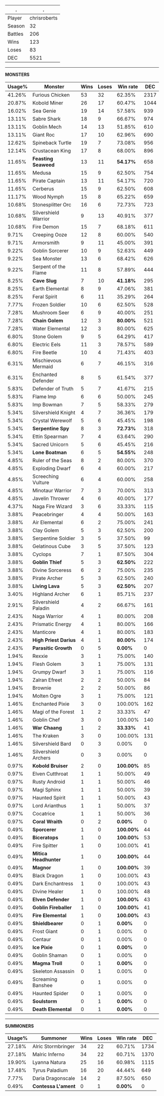 .|.
|-|-
Player|chrisroberts
Season|32
Battles|206
Wins|123
Loses|83
DEC|5521

---
**MONSTERS**

Usage%|Monster|Wins|Loses|Win rate|DEC|
-|-|-|-|-|-|
41.26%|Furious Chicken|53|32|62.35%|2317|
20.87%|Kobold Miner|26|17|60.47%|1044|
16.02%|Sea Genie|19|14|57.58%|939|
13.11%|Sabre Shark|18|9|66.67%|974|
13.11%|Goblin Mech|14|13|51.85%|610|
13.11%|Giant Roc|17|10|62.96%|690|
12.62%|Spineback Turtle|19|7|73.08%|956|
12.14%|Crustacean King|17|8|68.00%|896|
11.65%|**Feasting Seaweed**|13|11|**54.17%**|658|
11.65%|Medusa|15|9|62.50%|754|
11.65%|Pirate Captain|13|11|54.17%|720|
11.65%|Cerberus|15|9|62.50%|608|
11.17%|Wood Nymph|15|8|65.22%|659|
10.68%|Stonesplitter Orc|16|6|72.73%|723|
10.68%|Silvershield Warrior|9|13|40.91%|377|
10.68%|Fire Demon|15|7|68.18%|611|
9.71%|Creeping Ooze|12|8|60.00%|540|
9.71%|Armorsmith|9|11|45.00%|391|
9.22%|Goblin Sorcerer|10|9|52.63%|449|
9.22%|Sea Monster|13|6|68.42%|626|
9.22%|Serpent of the Flame|11|8|57.89%|444|
8.25%|**Cave Slug**|7|10|**41.18%**|295|
8.25%|Earth Elemental|8|9|47.06%|381|
8.25%|Feral Spirit|6|11|35.29%|264|
7.77%|Frozen Soldier|10|6|62.50%|528|
7.28%|Mushroom Seer|6|9|40.00%|251|
7.28%|**Chain Golem**|12|3|**80.00%**|521|
7.28%|Water Elemental|12|3|80.00%|625|
6.80%|Stone Golem|9|5|64.29%|417|
6.80%|Electric Eels|11|3|78.57%|589|
6.80%|Fire Beetle|10|4|71.43%|403|
6.31%|Mischievous Mermaid|6|7|46.15%|316|
6.31%|Enchanted Defender|8|5|61.54%|377|
5.83%|Defender of Truth|5|7|41.67%|215|
5.83%|Flame Imp|6|6|50.00%|245|
5.83%|Imp Bowman|7|5|58.33%|279|
5.34%|Silvershield Knight|4|7|36.36%|179|
5.34%|Crystal Werewolf|5|6|45.45%|198|
5.34%|**Serpentine Spy**|8|3|**72.73%**|318|
5.34%|Ettin Spearman|7|4|63.64%|290|
5.34%|Sacred Unicorn|5|6|45.45%|216|
5.34%|**Lone Boatman**|6|5|**54.55%**|248|
4.85%|Ruler of the Seas|8|2|80.00%|370|
4.85%|Exploding Dwarf|6|4|60.00%|217|
4.85%|Screeching Vulture|6|4|60.00%|258|
4.85%|Minotaur Warrior|7|3|70.00%|313|
4.85%|Javelin Thrower|4|6|40.00%|177|
4.37%|Naga Fire Wizard|3|6|33.33%|115|
3.88%|Peacebringer|4|4|50.00%|163|
3.88%|Air Elemental|6|2|75.00%|241|
3.88%|Clay Golem|5|3|62.50%|200|
3.88%|Serpentine Soldier|3|5|37.50%|99|
3.88%|Gelatinous Cube|3|5|37.50%|123|
3.88%|Cyclops|7|1|87.50%|304|
3.88%|**Goblin Thief**|5|3|**62.50%**|222|
3.88%|Divine Sorceress|6|2|75.00%|235|
3.88%|Pirate Archer|5|3|62.50%|240|
3.88%|**Living Lava**|5|3|**62.50%**|207|
3.40%|Highland Archer|6|1|85.71%|237|
2.91%|Silvershield Paladin|4|2|66.67%|161|
2.43%|Naga Warrior|4|1|80.00%|208|
2.43%|Prismatic Energy|4|1|80.00%|166|
2.43%|Manticore|4|1|80.00%|183|
2.43%|**High Priest Darius**|4|1|**80.00%**|174|
2.43%|**Parasitic Growth**|0|5|**0.00%**|0|
1.94%|Rexxie|3|1|75.00%|140|
1.94%|Flesh Golem|3|1|75.00%|131|
1.94%|Grumpy Dwarf|3|1|75.00%|116|
1.94%|Zalran Efreet|2|2|50.00%|84|
1.94%|Brownie|2|2|50.00%|86|
1.94%|Molten Ogre|3|1|75.00%|121|
1.46%|Enchanted Pixie|3|0|100.00%|162|
1.46%|Magi of the Forest|1|2|33.33%|47|
1.46%|Goblin Chef|3|0|100.00%|140|
1.46%|**War Chaang**|1|2|**33.33%**|41|
1.46%|The Kraken|3|0|100.00%|131|
1.46%|Silvershield Bard|0|3|0.00%|0|
1.46%|Silvershield Archers|0|3|0.00%|0|
0.97%|**Kobold Bruiser**|2|0|**100.00%**|85|
0.97%|Elven Cutthroat|1|1|50.00%|49|
0.97%|Rusty Android|1|1|50.00%|46|
0.97%|Magi Sphinx|1|1|50.00%|39|
0.97%|Haunted Spirit|1|1|50.00%|43|
0.97%|Lord Arianthus|1|1|50.00%|37|
0.97%|Cocatrice|1|1|50.00%|36|
0.97%|**Coral Wraith**|0|2|**0.00%**|0|
0.49%|**Sporcerer**|1|0|**100.00%**|44|
0.49%|**Biceratops**|1|0|**100.00%**|53|
0.49%|Fire Spitter|1|0|100.00%|41|
0.49%|**Mitica Headhunter**|1|0|**100.00%**|44|
0.49%|**Magnor**|1|0|**100.00%**|39|
0.49%|Black Dragon|1|0|100.00%|43|
0.49%|Dark Enchantress|1|0|100.00%|43|
0.49%|Divine Healer|1|0|100.00%|48|
0.49%|**Elven Defender**|1|0|**100.00%**|43|
0.49%|**Goblin Fireballer**|1|0|**100.00%**|41|
0.49%|**Fire Elemental**|1|0|**100.00%**|43|
0.49%|**Shieldbearer**|0|1|**0.00%**|0|
0.49%|Frost Giant|0|1|0.00%|0|
0.49%|Centaur|0|1|0.00%|0|
0.49%|**Ice Pixie**|0|1|**0.00%**|0|
0.49%|Goblin Shaman|0|1|0.00%|0|
0.49%|**Magma Troll**|0|1|**0.00%**|0|
0.49%|Skeleton Assassin|0|1|0.00%|0|
0.49%|Screaming Banshee|0|1|0.00%|0|
0.49%|Haunted Spider|0|1|0.00%|0|
0.49%|**Soulstorm**|0|1|**0.00%**|0|
0.49%|**Death Elemental**|0|1|**0.00%**|0|

---
**SUMMONERS**

Usage%|Summoner|Wins|Loses|Win rate|DEC|
-|-|-|-|-|-|
27.18%|Alric Stormbringer|34|22|60.71%|1734|
27.18%|Malric Inferno|34|22|60.71%|1370|
19.90%|Lyanna Natura|25|16|60.98%|1115|
17.48%|Tyrus Paladium|16|20|44.44%|649|
7.77%|Daria Dragonscale|14|2|87.50%|650|
0.49%|**Contessa L'ament**|0|1|**0.00%**|0|
